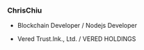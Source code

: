 ### ChrisChiu 

- Blockchain Developer / Nodejs Developer 

- Vered Trust.lnk., Ltd. / VERED HOLDINGS
